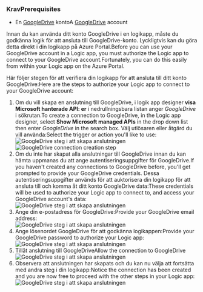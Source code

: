### <a name="prerequisites"></a><span data-ttu-id="d4a01-101">Krav</span><span class="sxs-lookup"><span data-stu-id="d4a01-101">Prerequisites</span></span>
* <span data-ttu-id="d4a01-102">En [GoogleDrive](https://www.google.com/drive/) konto</span><span class="sxs-lookup"><span data-stu-id="d4a01-102">A [GoogleDrive](https://www.google.com/drive/) account</span></span>  

<span data-ttu-id="d4a01-103">Innan du kan använda ditt konto GoogleDrive i en logikapp, måste du godkänna logik för att ansluta till GoogleDrive-konto. Lyckligtvis kan du göra detta direkt i din logikapp på Azure Portal.</span><span class="sxs-lookup"><span data-stu-id="d4a01-103">Before you can use your GoogleDrive account in a Logic app, you must authorize the Logic app to connect to your GoogleDrive account.Fortunately, you can do this easily from within your Logic app on the Azure Portal.</span></span>  

<span data-ttu-id="d4a01-104">Här följer stegen för att verifiera din logikapp för att ansluta till ditt konto GoogleDrive:</span><span class="sxs-lookup"><span data-stu-id="d4a01-104">Here are the steps to authorize your Logic app to connect to your GoogleDrive account:</span></span>  

1. <span data-ttu-id="d4a01-105">Om du vill skapa en anslutning till GoogleDrive, i logik app designer **visa Microsoft hanterade API: er** i nedrullningsbara listan anger *GoogleDrive* i sökrutan.</span><span class="sxs-lookup"><span data-stu-id="d4a01-105">To create a connection to GoogleDrive, in the Logic app designer, select **Show Microsoft managed APIs** in the drop down list then enter *GoogleDrive* in the search box.</span></span> <span data-ttu-id="d4a01-106">Välj utlösaren eller åtgärd du vill använda:</span><span class="sxs-lookup"><span data-stu-id="d4a01-106">Select the trigger or action you'll like to use:</span></span>  
   <span data-ttu-id="d4a01-107">![GoogleDrive steg i att skapa anslutningen](./media/connectors-create-api-googledrive/googledrive-1.png)</span><span class="sxs-lookup"><span data-stu-id="d4a01-107">![GoogleDrive connection creation step](./media/connectors-create-api-googledrive/googledrive-1.png)</span></span>  
2. <span data-ttu-id="d4a01-108">Om du inte har skapat alla anslutningar till GoogleDrive innan du kan hämta uppmanas du att ange autentiseringsuppgifter för GoogleDrive.</span><span class="sxs-lookup"><span data-stu-id="d4a01-108">If you haven't created any connections to GoogleDrive before, you'll get prompted to provide your GoogleDrive credentials.</span></span> <span data-ttu-id="d4a01-109">Dessa autentiseringsuppgifter används för att auktorisera din logikapp för att ansluta till och komma åt ditt konto GoogleDrive data:</span><span class="sxs-lookup"><span data-stu-id="d4a01-109">These credentials will be used to authorize your Logic app to connect to, and access your GoogleDrive account's data:</span></span>  
   ![GoogleDrive steg i att skapa anslutningen](./media/connectors-create-api-googledrive/googledrive-2.png)  
3. <span data-ttu-id="d4a01-111">Ange din e-postadress för GoogleDrive:</span><span class="sxs-lookup"><span data-stu-id="d4a01-111">Provide your GoogleDrive email address:</span></span>  
   ![GoogleDrive steg i att skapa anslutningen](./media/connectors-create-api-googledrive/googledrive-3.png)  
4. <span data-ttu-id="d4a01-113">Ange lösenordet GoogleDrive för att godkänna logikappen:</span><span class="sxs-lookup"><span data-stu-id="d4a01-113">Provide your GoogleDrive password to authorize your Logic app:</span></span>  
   ![GoogleDrive steg i att skapa anslutningen](./media/connectors-create-api-googledrive/googledrive-4.png)
5. <span data-ttu-id="d4a01-115">Tillåt anslutning till GoogleDrive</span><span class="sxs-lookup"><span data-stu-id="d4a01-115">Allow the connection to GoogleDrive</span></span>  
   ![GoogleDrive steg i att skapa anslutningen](./media/connectors-create-api-googledrive/googledrive-5.png)  
6. <span data-ttu-id="d4a01-117">Observera att anslutningen har skapats och du kan nu välja att fortsätta med andra steg i din logikapp:</span><span class="sxs-lookup"><span data-stu-id="d4a01-117">Notice the connection has been created and you are now free to proceed with the other steps in your Logic app:</span></span>  
   ![GoogleDrive steg i att skapa anslutningen](./media/connectors-create-api-googledrive/googledrive-6.png)  

